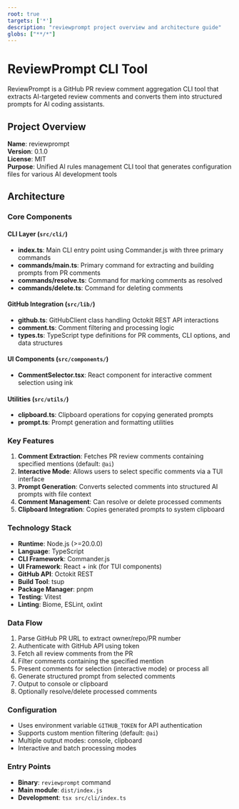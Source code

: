 ```yaml
---
root: true
targets: ['*']
description: "reviewprompt project overview and architecture guide"
globs: ["**/*"]
---
```


# ReviewPrompt CLI Tool

ReviewPrompt is a GitHub PR review comment aggregation CLI tool that extracts AI-targeted review comments and converts them into structured prompts for AI coding assistants.

## Project Overview

**Name**: reviewprompt  
**Version**: 0.1.0  
**License**: MIT  
**Purpose**: Unified AI rules management CLI tool that generates configuration files for various AI development tools

## Architecture

### Core Components

#### CLI Layer (`src/cli/`)
- **index.ts**: Main CLI entry point using Commander.js with three primary commands
- **commands/main.ts**: Primary command for extracting and building prompts from PR comments
- **commands/resolve.ts**: Command for marking comments as resolved
- **commands/delete.ts**: Command for deleting comments

#### GitHub Integration (`src/lib/`)
- **github.ts**: GitHubClient class handling Octokit REST API interactions
- **comment.ts**: Comment filtering and processing logic
- **types.ts**: TypeScript type definitions for PR comments, CLI options, and data structures

#### UI Components (`src/components/`)
- **CommentSelector.tsx**: React component for interactive comment selection using ink

#### Utilities (`src/utils/`)
- **clipboard.ts**: Clipboard operations for copying generated prompts
- **prompt.ts**: Prompt generation and formatting utilities

### Key Features

1. **Comment Extraction**: Fetches PR review comments containing specified mentions (default: `@ai`)
2. **Interactive Mode**: Allows users to select specific comments via a TUI interface
3. **Prompt Generation**: Converts selected comments into structured AI prompts with file context
4. **Comment Management**: Can resolve or delete processed comments
5. **Clipboard Integration**: Copies generated prompts to system clipboard

### Technology Stack

- **Runtime**: Node.js (>=20.0.0)
- **Language**: TypeScript
- **CLI Framework**: Commander.js
- **UI Framework**: React + ink (for TUI components)
- **GitHub API**: Octokit REST
- **Build Tool**: tsup
- **Package Manager**: pnpm
- **Testing**: Vitest
- **Linting**: Biome, ESLint, oxlint

### Data Flow

1. Parse GitHub PR URL to extract owner/repo/PR number
2. Authenticate with GitHub API using token
3. Fetch all review comments from the PR
4. Filter comments containing the specified mention
5. Present comments for selection (interactive mode) or process all
6. Generate structured prompt from selected comments
7. Output to console or clipboard
8. Optionally resolve/delete processed comments

### Configuration

- Uses environment variable `GITHUB_TOKEN` for API authentication
- Supports custom mention filtering (default: `@ai`)
- Multiple output modes: console, clipboard
- Interactive and batch processing modes

### Entry Points

- **Binary**: `reviewprompt` command
- **Main module**: `dist/index.js`
- **Development**: `tsx src/cli/index.ts`

